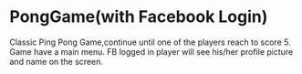 # PongGame(with Facebook Login)
 Classic Ping Pong Game,continue until one of the players reach to score 5. Game have a main menu. FB logged in player will see his/her profile picture and name on the screen.
